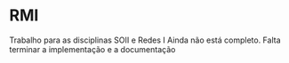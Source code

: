# RMI
Trabalho para as disciplinas SOII e Redes I
Ainda não está completo. Falta terminar a implementação e a documentação

